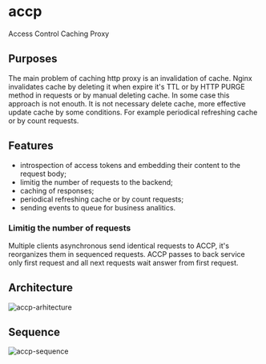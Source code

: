 # accp
Access Control Caching Proxy

## Purposes
The main problem of caching http proxy is an invalidation of cache.
Nginx invalidates cache by deleting it when expire it's TTL or by HTTP PURGE method in requests or by manual deleting cache.
In some case this approach is not enouth. It is not necessary delete cache, more effective update cache
by some conditions. For example periodical refreshing cache or by count requests.

## Features
* introspection of access tokens and embedding their content to the request body;
* limitig the number of requests to the backend;
* caching of responses;
* periodical refreshing cache or by count requests;
* sending events to queue for business analitics.

### Limitig the number of requests
Multiple clients asynchronous send identical requests to ACCP, it's reorganizes them in sequenced requests.
ACCP passes to back service only first request and all next requests wait answer from first request.

## Architecture
![accp-arhitecture](http://www.plantuml.com/plantuml/proxy?cache=no&src=https://raw.githubusercontent.com/soldatov-s/accp/master/doc/accp.puml)

## Sequence
![accp-sequence](http://www.plantuml.com/plantuml/proxy?cache=no&src=https://raw.githubusercontent.com/soldatov-s/accp/master/doc/accp-sequence.puml)

  
